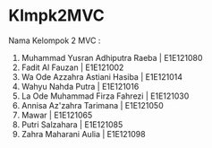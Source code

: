 # Klmpk2MVC

Nama Kelompok 2 MVC :
1. Muhammad Yusran Adhiputra Raeba | E1E121080
2. Fadit Al Fauzan                 | E1E121002
3. Wa Ode Azzahra Astiani Hasiba   | E1E121014
4. Wahyu Nahda Putra               | E1E121016
5. La Ode Muhammad Firza Fahrezi   | E1E121030
6. Annisa Az'zahra Tarimana        | E1E121050
7. Mawar                           | E1E121065
8. Putri Salzahara                 | E1E121085
9. Zahra Maharani Aulia            | E1E121098

